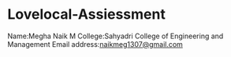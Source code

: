 # Lovelocal-Assiessment
Name:Megha Naik M
College:Sahyadri College of Engineering and Management
Email address:naikmeg1307@gmail.com
